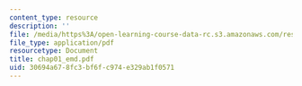 ```yaml
---
content_type: resource
description: ''
file: /media/https%3A/open-learning-course-data-rc.s3.amazonaws.com/res-6-003-electromechanical-dynamics-spring-2009/30694a678fc3bf6fc974e329ab1f0571_chap01_emd.pdf
file_type: application/pdf
resourcetype: Document
title: chap01_emd.pdf
uid: 30694a67-8fc3-bf6f-c974-e329ab1f0571
---
```

